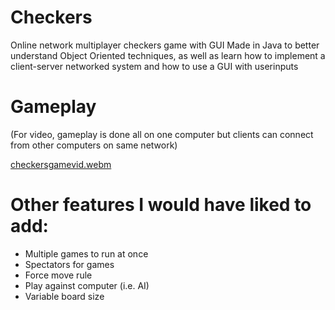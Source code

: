 # Checkers
 Online network multiplayer checkers game with GUI
 Made in Java to better understand Object Oriented techniques, as well as learn how to 
 implement a client-server networked system and how to use a GUI with userinputs

# Gameplay
(For video, gameplay is done all on one computer but clients can connect from other computers on same network)

[checkersgamevid.webm](https://user-images.githubusercontent.com/90764183/190375230-3af4e88d-d2a2-4956-a8d4-279c13bc99ee.webm)




# Other features I would have liked to add:
 - Multiple games to run at once
 - Spectators for games
 - Force move rule
 - Play against computer (i.e. AI)
 - Variable board size
